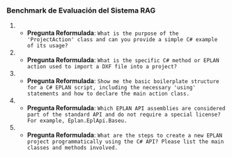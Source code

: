 ### Benchmark de Evaluación del Sistema RAG



1.  *   **Pregunta Reformulada**: `What is the purpose of the 'ProjectAction' class and can you provide a simple C# example of its usage?`


2.  *   **Pregunta Reformulada**: `What is the specific C# method or EPLAN action used to import a DXF file into a project?`


3.  *   **Pregunta Reformulada**: `Show me the basic boilerplate structure for a C# EPLAN script, including the necessary 'using' statements and how to declare the main action class.`


4.  *   **Pregunta Reformulada**: `Which EPLAN API assemblies are considered part of the standard API and do not require a special license? For example, Eplan.EplApi.Baseu.`

	
5.  *   **Pregunta Reformulada**: `What are the steps to create a new EPLAN project programmatically using the C# API? Please list the main classes and methods involved.`